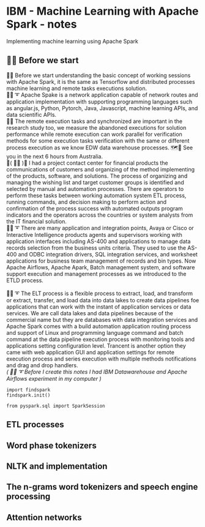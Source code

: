 # IBM - Machine Learning with Apache Spark - notes
Implementing machine learning using Apache Spark

## 🧸💬 Before we start

🧸💬 Before we start understanding the basic concept of working sessions with Apache Spark, it is the same as Tensorflow and distributed processes machine learning and remote tasks executions solution. </br>
🐑💬 ➰ Apache Spake is a network application capable of network routes and application implementation with supporting programming languages such as angular.js, Python, Pytorch, Java, Javascript, machine learning APIs, and data scientific APIs. </br>
🦤💬 The remote execution tasks and synchronized are important in the research study too, we measure the abandoned executions for solution performance while remote execution can work parallel for verification methods for some execution tasks verification with the same or different process execution as we know EDW data warehouse processes. 🗺️💬 See you in the next 6 hours from Australia. </br>
💃( 👩‍🏫 )💬 I had a project contact center for financial products the communications of customers and organizing of the method implementing of the products, software, and solutions. The process of organizing and managing the wishing list and target customer groups is identified and selected by manual and automation processes. There are operators to perform these tasks between working automation system ETL process, running commands, and decision making to perform action and confirmation of the process success with automated outputs program indicators and the operators across the countries or system analysts from the IT financial solution. </br>
🐑💬 ➰ There are many application and integration points, Avaya or Cisco or Interactive Intelligence products agents and supervisors working with application interfaces including AS-400 and applications to manage data records selection from the business units criteria. They used to use the AS-400 and ODBC integration drivers, SQL integration services, and worksheet applications for business team management of records and bin types. Now Apache Airflows, Apache Apark, Batch management system, and software support execution and management processes as we introduced to the ETLD process. </br>
</br>
🐑💬 ➰ The ELT process is a flexible process to extract, load, and transform or extract, transfer, and load data into data lakes to create data pipelines foe applications that can work with the instant of application services or data services. We are call data lakes and data pipelines because of the commercial name but they are databases with data integration services and Apache Spark comes with a build automation application routing process and support of Linux and programming language command and batch command at the data pipeline execution process with monitoring tools and applications setting configuration level. Trancent is another option they came with web application GUI and application settings for remote execution process and series execution with multiple methods notifications and drag and drop handlers. </br>
*( 🐑💬 ➰  Before I create this notes I had IBM Datawarehouse and Apache Airflows experiment in my computer )*  </br>

```
import findspark
findspark.init()

from pyspark.sql import SparkSession
```

## ETL processes

## Word phase tokenizers

## NLTK and implementation

## The n-grams word tokenizers and speech engine processing

## Attention networks
